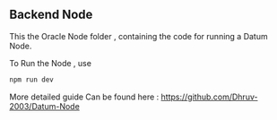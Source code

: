 ## Backend Node

This the Oracle Node folder , containing the code for running a Datum Node.

To Run the Node , use

```bash
npm run dev
```

More detailed guide Can be found here : https://github.com/Dhruv-2003/Datum-Node
